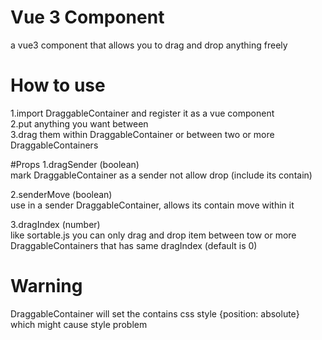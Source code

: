# Vue 3 Component
a vue3 component that allows you to drag and drop anything freely

# How to use
1.import DraggableContainer and register it as a vue component</br>
2.put anything you want between <DraggableContainer></DraggableContainer></br>
3.drag them within DraggableContainer or between two or more DraggableContainers

#Props
1.dragSender (boolean)</br>
mark DraggableContainer as a sender not allow drop (include its contain)</br>

2.senderMove (boolean)</br>
use in a sender DraggableContainer, allows its contain move within it</br>

3.dragIndex (number)</br>
like sortable.js you can only drag and drop item between tow or more DraggableContainers that has same dragIndex 
(default is 0)

# Warning
DraggableContainer will set the contains css style {position: absolute} which might cause style problem
